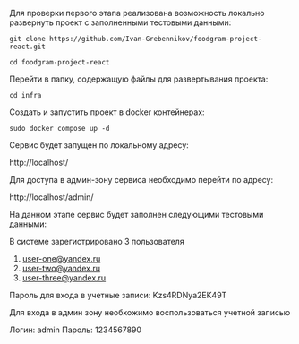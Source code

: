 
Для проверки первого этапа реализована возможность локально развернуть проект с заполненными тестовыми данными:

```
git clone https://github.com/Ivan-Grebennikov/foodgram-project-react.git
```

```
cd foodgram-project-react
```

Перейти в папку, содержащую файлы для развертывания проекта:

```
cd infra
```

Создать и запустить проект в docker контейнерах:

```
sudo docker compose up -d
```

Сервис будет запущен по локальному адресу:

http://localhost/

Для доступа в админ-зону сервиса необходимо перейти по адресу:

http://localhost/admin/

На данном этапе сервис будет заполнен следующими тестовыми данными:

В системе зарегистрировано 3 пользователя

1) user-one@yandex.ru
2) user-two@yandex.ru
3) user-three@yandex.ru

Пароль для входа в учетные записи: Kzs4RDNya2EK49T

Для входа в админ зону необхожимо воспользоваться учетной записью

Логин: admin
Пароль: 1234567890
